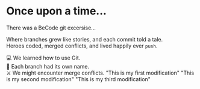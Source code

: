 # Once upon a time...

There was a BeCode git excersise...

Where branches grew like stories, and each commit told a tale.  
Heroes coded, merged conflicts, and lived happily ever `push`.

💻 We learned how to use Git.  
🌿 Each branch had its own name.  
⚔️ We might encounter merge conflicts.
"This is my first modification" 
"This is my second modification" 
"This is my third modification" 
